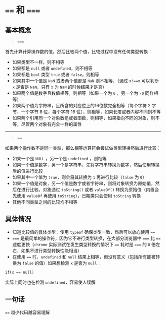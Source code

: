 # `==` 和 `===`

## 基本概念

> `===` 

首先计算计算操作数的值，然后比较两个值，比较过程中没有任何类型转换：
- 如果类型不一样，则不相等
- 如果都是 `null` 或者 `undefined`，则不相等
- 如果都是 `bool` 类型 `true` 或者 `false`，则相等
- 如果其中一个值是 `NaN` 或者两个值都是 `NaN` 则不相等，（通过 `x!==x` 可以判断 `x` 是否是 `NaN`，只有 `x` 为 `NaN` 的时候结果才是真）
- 如果两个值是数字且数值相等，则相等（如果一个为 `0` ，另一个为 `-0` 同样相等）
- 如果两个值为字符串，且所含的对应位上的16位数完全相等（每个字符 2 字节，一个字节 8 位，每个字符 16 位），则相等，如果长度或者内容不同则不等
- 如果两个引用同一个对象数组或者函数，则相等，如果指向不同的对象，则不等，尽管两个对象有完全一样的属性
 
---

> `==` 

如果两个操作数不是同一类型，那么相等运算符会尝试做类型转换然后进行比较：
- 如果一个是 `NULL` ，另一个是 `undefined` ，则相等
- 如果一个值是数字，另一个是字符串，先将字符串转换为数字，然后使用转换后的值进行比较
- 如果其中一个值为 `true`，则会将其转换为 `1` 再进行比较（`false` 为 `0`）
- 如果一个值是对象，另一个值是数字或者字符串，则将对象转换为原始值，然后在进行比较。对象通过 `toString()` 或者 `valueOf()` 转换为原始值（内置会先使用 `valueOf` 再使用 `toString`），日期类只会使用 `toString` 转换
- 其他不同类型之间的比较均不相等

## 具体情况

- 知道比较值的具体类型：使用 `typeof` 确保类型一致，然后可以放心使用 `==`
- `===` 是最简单的操作符，因为它不进行类型转换，在大部分浏览器中 `===` 比 `==` 速度更快（`chrome` 实际测试在发生类型转换的情况下 `==` 耗时是 `===` 的 `8` 倍左右，如果不进行类型转换性能相当）
- 在使用 `==` 时，`undefined` 和 `null` 结果上相等，但没有意义（包括所有能被转换为 `false` 的值）如果想检测 `x` 是否为 `null`：
```
if(x == null)
```
实际上同时也在检测 `undefined`，容易使人误解


## 一句话

`==` 越少代码越容易理解

